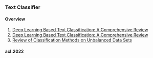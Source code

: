 ### Text Classifier

#### Overview
1. [Deep Learning Based Text Classification: A Comprehensive Review](https://arxiv.org/abs/2004.03705)
2. [Deep Learning Based Text Classification: A Comprehensive Review](https://arxiv.org/abs/2004.03705)
3. [Review of Classification Methods on Unbalanced Data Sets](https://ieeexplore.ieee.org/abstract/document/9408661)

#### acl.2022

